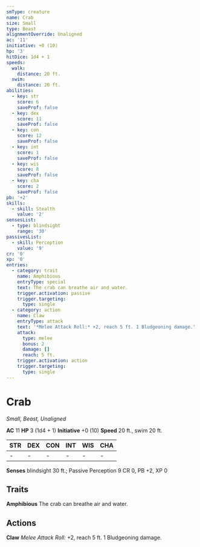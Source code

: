 ```yaml
---
smType: creature
name: Crab
size: Small
type: Beast
alignmentOverride: Unaligned
ac: '11'
initiative: +0 (10)
hp: '3'
hitDice: 1d4 + 1
speeds:
  walk:
    distance: 20 ft.
  swim:
    distance: 20 ft.
abilities:
  - key: str
    score: 6
    saveProf: false
  - key: dex
    score: 11
    saveProf: false
  - key: con
    score: 12
    saveProf: false
  - key: int
    score: 1
    saveProf: false
  - key: wis
    score: 8
    saveProf: false
  - key: cha
    score: 2
    saveProf: false
pb: '+2'
skills:
  - skill: Stealth
    value: '2'
sensesList:
  - type: blindsight
    range: '30'
passivesList:
  - skill: Perception
    value: '9'
cr: '0'
xp: '0'
entries:
  - category: trait
    name: Amphibious
    entryType: special
    text: The crab can breathe air and water.
    trigger.activation: passive
    trigger.targeting:
      type: single
  - category: action
    name: Claw
    entryType: attack
    text: '*Melee Attack Roll:* +2, reach 5 ft. 1 Bludgeoning damage.'
    attack:
      type: melee
      bonus: 2
      damage: []
      reach: 5 ft.
    trigger.activation: action
    trigger.targeting:
      type: single
---
```


# Crab
*Small, Beast, Unaligned*

**AC** 11
**HP** 3 (1d4 + 1)
**Initiative** +0 (10)
**Speed** 20 ft., swim 20 ft.

| STR | DEX | CON | INT | WIS | CHA |
| --- | --- | --- | --- | --- | --- |
| - | - | - | - | - | - |

**Senses** blindsight 30 ft.; Passive Perception 9
CR 0, PB +2, XP 0

## Traits

**Amphibious**
The crab can breathe air and water.

## Actions

**Claw**
*Melee Attack Roll:* +2, reach 5 ft. 1 Bludgeoning damage.
